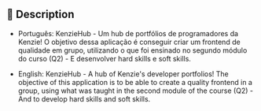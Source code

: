 ## 📝 Description

- Português:
KenzieHub - Um hub de portfólios de programadores da Kenzie! O objetivo dessa aplicação é conseguir criar um frontend de qualidade em grupo, utilizando o que foi ensinado no segundo módulo do curso (Q2) - E desenvolver hard skills e soft skills.

- English:
KenzieHub - A hub of Kenzie's developer portfolios! The objective of this application is to be able to create a quality frontend in a group, using what was taught in the second module of the course (Q2) - And to develop hard skills and soft skills.
